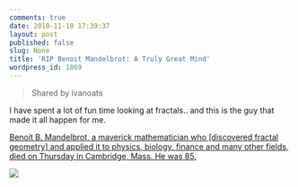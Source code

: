 ```yaml
---
comments: true
date: 2010-11-10 17:39:37
layout: post
published: false
slug: None
title: 'RIP Benoit Mandelbrot: A Truly Great Mind'
wordpress_id: 1869
---
```


> Shared by  ivanoats 
  

I have spent a lot of fun time looking at fractals.. and this is the guy that made it all happen for me.


[Benoit B. Mandelbrot, a maverick mathematician who [discovered fractal geometry] and applied it to physics, biology, finance and many other fields, died on Thursday in Cambridge, Mass. He was 85.](http://www.nytimes.com/2010/10/17/us/17mandelbrot.html?_r=1)

![](https://blogger.googleusercontent.com/tracker/7602886877359920483-6855032044982595121?l=gilesbowkett.blogspot.com)



